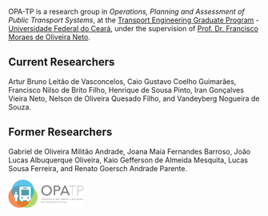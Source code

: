 OPA-TP is a research group in *Operations, Planning and Assessment of Public Transport Systems*, at the [Transport Engineering Graduate Program](https://www.det.ufc.br/petran) - [Universidade Federal do Ceará](https://www.ufc.br/), under the supervision of [Prof. Dr. Francisco Moraes de Oliveira Neto](http://lattes.cnpq.br/7671802407202251).

## Current Researchers
Artur Bruno Leitão de Vasconcelos, Caio Gustavo Coelho Guimarães, Francisco Nilso de Brito Filho, Henrique de Sousa Pinto, Iran Gonçalves Vieira Neto, Nelson de Oliveira Quesado Filho, and Vandeyberg Nogueira de Souza.

## Former Researchers
Gabriel de Oliveira Militão Andrade, Joana Maia Fernandes Barroso, João Lucas Albuquerque Oliveira, Kaio Gefferson de Almeida Mesquita, Lucas Sousa Ferreira, and Renato Goersch Andrade Parente.

<img align="left" src="profile/opatp.png" alt="logo" width="150" style="background-color:white;">
